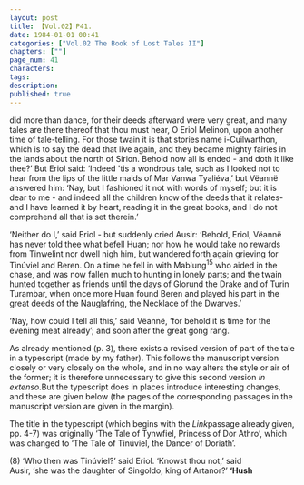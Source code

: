 ```yaml
---
layout: post
title: 【Vol.02】P41.
date: 1984-01-01 00:41
categories: ["Vol.02 The Book of Lost Tales II"]
chapters: [""]
page_num: 41
characters: 
tags: 
description: 
published: true
---
```


<p style="text-indent: 0;">
did more than dance, for their deeds afterward were very great, and many tales are there thereof that thou must hear, O Eriol Melinon, upon another time of tale-telling. For those twain it is that stories name i-Cuilwarthon, which is to say the dead that live again, and they became mighty fairies in the lands about the north of Sirion. Behold now all is ended - and doth it like thee?’ But Eriol said: ‘Indeed 'tis a wondrous tale, such as I looked not to hear from the lips of the little maids of Mar Vanwa Tyaliéva,’ but Vëannë answered him: ‘Nay, but I fashioned it not with words of myself; but it is dear to me - and indeed all the children know of the deeds that it relates- and I have learned it by heart, reading it in the great books, and I do not comprehend all that is set therein.’
</p>

‘Neither do I,’ said Eriol - but suddenly cried Ausir: ‘Behold, Eriol, Vëannë has never told thee what befell Huan; nor how he would take no rewards from Tinwelint nor dwell nigh him, but wandered forth again grieving for Tinúviel and Beren. On a time he fell in with Mablung<SUP>15</SUP> who aided in the chase, and was now fallen much to hunting in lonely parts; and the twain hunted together as friends until the days of Glorund the Drake and of Turin Turambar, when once more Huan found Beren and played his part in the great deeds of the Nauglafring, the Necklace of the Dwarves.’

‘Nay, how could I tell all this,’ said Vëannë, ‘for behold it is time for the evening meat already’; and soon after the great gong rang.

As already mentioned (p. 3), there exists a revised version of part of the tale in a typescript (made by my father). This follows the manuscript version closely or very closely on the whole, and in no way alters the style or air of the former; it is therefore unnecessary to give this second version <I>in extenso</I>.But the typescript does in places introduce interesting changes, and these are given below (the pages of the corresponding passages in the manuscript version are given in the margin).

The title in the typescript (which begins with the <I>Link</I>passage already given, pp. 4-7) was originally ‘The Tale of Tynwfiel, Princess of Dor Athro’, which was changed to ‘The Tale of Tinúviel, the Dancer of Doriath’.

(8)      ‘Who then was Tinúviel?’ said Eriol. ‘Knowst thou not,’ said<BR>Ausir, ‘she was the daughter of Singoldo, king of Artanor?’ <B>‘Hush</B>

